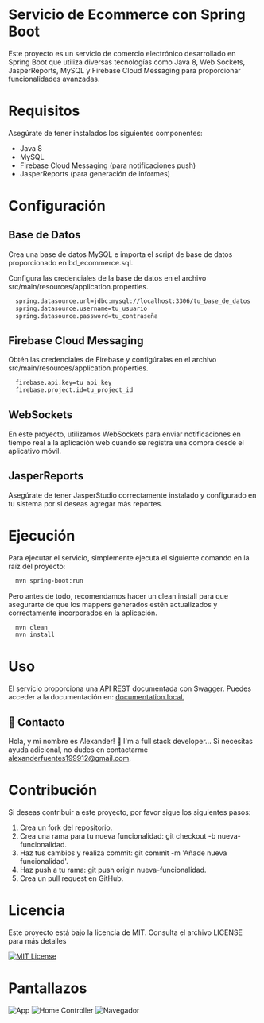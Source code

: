 # Servicio de Ecommerce con Spring Boot
Este proyecto es un servicio de comercio electrónico desarrollado en Spring Boot que utiliza diversas tecnologías como Java 8, Web Sockets, JasperReports, MySQL y Firebase Cloud Messaging para proporcionar funcionalidades avanzadas.

# Requisitos
Asegúrate de tener instalados los siguientes componentes:

* Java 8
* MySQL
* Firebase Cloud Messaging (para notificaciones push)
* JasperReports (para generación de informes)

# Configuración
## Base de Datos
Crea una base de datos MySQL e importa el script de base de datos proporcionado en bd_ecommerce.sql.

Configura las credenciales de la base de datos en el archivo src/main/resources/application.properties.

```bash
  spring.datasource.url=jdbc:mysql://localhost:3306/tu_base_de_datos
  spring.datasource.username=tu_usuario
  spring.datasource.password=tu_contraseña
```
## Firebase Cloud Messaging
Obtén las credenciales de Firebase y configúralas en el archivo src/main/resources/application.properties.

```bash
  firebase.api.key=tu_api_key
  firebase.project.id=tu_project_id
```
## WebSockets
En este proyecto, utilizamos WebSockets para enviar notificaciones en tiempo real a la aplicación web cuando se registra una compra desde el aplicativo móvil.
## JasperReports
Asegúrate de tener JasperStudio correctamente instalado y configurado en tu sistema por si deseas agregar más reportes.

# Ejecución
Para ejecutar el servicio, simplemente ejecuta el siguiente comando en la raíz del proyecto: 

```bash
  mvn spring-boot:run
```
Pero antes de todo, recomendamos hacer un clean install para que asegurarte de que los mappers generados estén actualizados y correctamente incorporados en la aplicación.
```bash
  mvn clean
  mvn install
```

# Uso
El servicio proporciona una API REST documentada con Swagger. Puedes acceder a la documentación en: [documentation.local.](http://localhost:8080/swagger-ui.html)

## 🚀 Contacto
Hola, y mi nombre es Alexander! 👋 I'm a full stack developer...
Si necesitas ayuda adicional, no dudes en contactarme alexanderfuentes199912@gmail.com.

# Contribución
Si deseas contribuir a este proyecto, por favor sigue los siguientes pasos:

1. Crea un fork del repositorio.
2. Crea una rama para tu nueva funcionalidad: git checkout -b nueva-funcionalidad.
3. Haz tus cambios y realiza commit: git commit -m 'Añade nueva funcionalidad'.
4. Haz push a tu rama: git push origin nueva-funcionalidad.
5. Crea un pull request en GitHub.

# Licencia
Este proyecto está bajo la licencia de MIT. Consulta el archivo LICENSE para más detalles

[![MIT License](https://img.shields.io/badge/License-MIT-green.svg)](https://choosealicense.com/licenses/mit/)

# Pantallazos

![App](https://lh3.googleusercontent.com/fife/AK0iWDzYf6s7OCls6jJkk5w7hPYW6vz6JKJpUVeYPgyOv-Z_r_s2RfFKspEe5ZADbDLce7h5uzKkiFhOvT18JV8FMHWfQK6DD9Ipus_hm7LagcLEn5XzMcJA3aWA6jwlr4hLJAYgidojXfDN6oepfdK1oksqSY483ap-lHRPoHa-QAZWtrUIotc1Xs5Xh0Ir4v8h3mzVU8Sy0gvKlgAqxp6uXcIcm-ilMtLszEQQgCH08cFH_M0fu7YQa1JiA1ssWr7aIeUQ4wz-oIJYTIVYoS2CYuv53XL_IqQSKdGTIOHcd5aG9B79JexRDvOiSsaOwrP02SgwDEbEmHfKvjXR_5dQNeQZDo59ynqYyvMYqzsIQx6e815xVc_Jpv-7ab860E3uxtjeCeaT_eRql_vdTvTRdEClKbMry_mj9wCzsmxNI7iCVBUbOOE3JRSSr_gJ00JnqQCiCaIEBG8khGGuD0f0nJoSjVgM-r6qEjFFq0tgPmW2F-tpfIpjvdPHjCSv2lGbladavezYeQ9TwELc0KMEaAvNE4NB81DfR__3eiPR4asJIDBjYPJHPWD4yxKkoExBScAAVZtrgp12udeRLGC9SAAivXV9FctO0ptK0qh7DZlzJexkpu_jOBAsyYKQj8yCpZy7F-94CRgVu2zn2LTltWhiFYyrQd22q-gx7OyeEDBGXgVKs7et53R3Ga6cUHByK3yX3LOPSOFlyRmesnmsZAkSIvL-H-5_IVqxjqeaxj5W-weNEI_vtgiq5bUutMat0tM8_azkYNmDh99H6sh8easvicArICtsfOt_VOjjnIsdpInFwUnLio2aFniv_eGMrNK-lbwOMjFIRTBkMN5LQGOfJUHvvxzvKpAc8sdpEurnCJsS3kHzcVZPU-wBx4VtVEbBsttTD47KE7mTVRPHdpdGOuFWJ8oF09cuVPnmzY9-9Uvt7MUild5CBmbeEC2XU3GU18TVzsbsHjn-_73Np9SgXv78kgtDRZEPhJCMSX8EZnM-aE91Izcq5OjovE2JHWD-_GHhRr_bLPMSnYHIRIJ8ewotPMoBDY5eWRjDSuVFwAIALORT9sJxxT0QrLM4dES35N8yXd32-LjHjMsmLjV-dSkE8SFmB6R8tRGVCGNvYPdqXA5j3UKDxbUkF-yTF8X9Ayh5RgCY59tB7LjycHVn_pScCn4kNaW5svw8qLKjyzU8J6UOd6mzhLj8vZ-y_pLQ0ExoWI8q3ry0qZXMDgq-8lLJiHPGloTW55P-NfTJ05A0kF8zTD-T2TvDDkaiK4v6gJ3y6ePivWShTfWWDGT8Tiq63_xX9-Mqau8cMjjGS_VS7ErbK5gANXc6yBJAEJJBWsyhtZtk3-5grlZVt1lHbWKKddzPTfMQHyyuZ8Cn8RdU-wGTTBCPl0yZKFg9DboAzMuypP5thNueffGeSCNB5AIi3qOuVfOb1013q4fDbzw3oUJbew2OjLeamKD5kQvMHMmR-43AuXqenURAUPX7rTcO8InSvzkxcicJsqTlCqYGuIxSpAC3mHdXeY-nlu-lTSiE0NWqLAyKWOcXT-39xSjWQVC3EYDycf21iUBvnpU_c9Yt3458xYPOJoJfS5h-D5ZItedny4vaEq2F5I_TM1NuPEusqyi_KUDD1p4kgXQjhFMieroOAwXfY8pLMNHPVPRinBguyhz0UsXtiMa0AL4=s1130-w1130-h202-s-no-gm?authuser=0)
![Home Controller](https://lh3.googleusercontent.com/pw/ADCreHfEzCmeOLScLskNcYVkbVTgPRJKsjVD0WCLF4DN4Pu7sbjzel8uvvbduulRMl9ZgW5q_rZOz_9d5YzP_VxKMiTMA03pFEfq7StPuY05tI-nppyx52F-wjTsqM4OfZUsxorIKVuKpXDX71KPCJ2exjnZMQDbim1XEyqMFD5qOz_OxzKWHWN_5miOzB8n4YN4uHBAPjhw5u1wd8hDIL-kUt9vIB15SUxcZ40Oh1_AEh0ErJFZ4bBrTbgmC89u2Bp7gFOk8aje91NSNER6feBagrlMc6voFTuP3TGyd1F_uTdgc1ghhLTcUv97uVDeEw9Mp--YyxXNFmJ7vtyw_1D6NWJ6xhghDZDRvEN8NVGbXH5dpf4DgelimmewoCRoF--nMCv9CmxaSqPYrRj7ywNRjuJ4yOWiCZhOr9ko0WQSh5ka-16CkJmJAIOpvE8DlgkpZoA4763RQ-1Y5auJf4kfu5SM0kJdwMHuYfS-NnzvAgl9epVcT6K2ZtMx_oMlmU_nkr4cDDiQuQqUge8NfQp39EXfoDprdwQ8nHVahj2eXhVD9M-zMMrUwtwk6k6Jvby8yr2FYm9ReIhuxl6i595nQntrzHSJlvnRaWn-n9u9LVPpThwBslkCjUQYHoxTraw8NCcpkmNduMhUHSLTXqbpt4rJWhZ8FiRWHL35RAIPaEPmrEhaMH1rvRRpe3OOZMH5KXOQ9vXDRSVjiavJOaI8E1rNjTzoPUZkbekTunLml_hiHirNxJUWiSL4-fw-FssxI9X1aCVlvIVeEQqpQePMEDw_kLcsjTkmH7hV7MDHbrJb90q9DGfWcw4FYHt1sISq7ACWRrVRVlH7rsrqgQQp2s5TtLxdCo8XoepNhZ4XPNzCJvioL9BjSyqWRXyagTZhWcFW9F4vr-vJEPpiVvfH9i4=w1100-h225-s-no-gm?authuser=0)
![Navegador](https://lh3.googleusercontent.com/fife/AK0iWDwmQMnCFlLDlCuClBDNTkMW0Y_ZBTOVjCoEqwIBy8TeXorspAbaZPiGHl_q4touC673jURcMosX2rt3i3fktCYwkMFgWbD99Qg2IRBWflAJT3iqRNSmzyuSRR46KMxrvQTmflrGu16J1ZEFSQ7t_7EyZUf9vY7r2v_mB9EdvHVhBpmzTr1lOQYdq5b2UHgxSrwKErgidobcjjP1n9_juBPCcm-XDlIzjX7glDRgEh5LCdXRuLbWMgPZO8-ltDC7vpSX0X_hCTurL39eyF2EWzEjw8jZ3pCxF36uE6Xp824B93op77ISHNp4bcpgeJIvuA4VIzrrMS7TtvLWdNlPsJm2cLTRnddiJmXN62x8QPlB_n3CmvWmAT5psYMHwtFil5C7k2Hd9J-t811IinzQ9lNcxfdwd7SEYhUqTMfVDWNwVjXGrajKOdOcN1RAQFF5D2onaYV_9bSGqpkgA5YIhw9FPUuGZV9kSkd-oQrV5tyaPy7WZRgXLm3cGxtZR16kwgvIiel-JYNbd4wJtLr8PtFxgchcdmAj07xz3fb8-FaMyb9s7Z11DTxVCLe2kCJQ4yR42kMOYa8-EfQHB2je_tMIaUd-SWM8mNbwk90bZ70xvfqHJsTN7m3PIel1qemIKymQiA2jWeWYmJj-eu0JZCsiX8XD_gpmdfWnuSudAhwvjH9k7KIiPaLSdavAxprc0bNRaLH_YkiuTvYDjys03ZDqowTJJKNFjYxuzOq6wPct9ugncwFSEIdHQQkzPoSbPBKIMoZmBwNlMsi184JJpN6FtK9reZeNZu9iFwdcIQGpTRbEPeW66Gj2GtmUoYUTdw8lxr3AvLu2uPlBSc6sB-NB4JqWlSsT9lwbnFOM-Kts3Fy2mADciccGZZBqAJsqiJdi97ah9avVBUOTmaJBQRc3-PrNdHL6V9Xlb-U-LQY-0M2DhE0-bqRBUWxjdVBRPG53tL-vQublooxGsbIc6JbDVLhrPazpDFvWkNQxcf4aMIcW3F7EsesPqT3cpYXL5NCjkL8fxRo1Y75wOPWbmKJFsSLEvQtPK2UlubNsAzGobJpwE0c7EJbpNSZwjAI0JGYWLt2Fwbcg7yey3ZewnBgkfg-kNhTuQFIrzbTmJyXS4ZAhEhSEKTdEE1P7Adl8VHQaeEJXt3tYuLJtZf5XM3v6BjX_1E3m56G3R8U7r2JVuw3lIwA6podnqn2Hf1r0D6ZuqymkE1Qak-VwWOLIqlJWRijijbGVa1DRad2mnKSlhp7v-uEg4eD0ZN8dZKL34Nj3TXXYaPcSu_uhE7z7HTL1dGHeYu_wc6fkML9XShhmv76Ldy9t9xxCmY6vhLx2upzkLpFfP0F6DKMh89-KrT3P7WfbUl-t7j6rQJS3MNvHoqsi32sO3Lpne_YZqOrTyRXZ2vLgghYBtjyvg9XG9AsOAT7-0k5m4xodhYn1GTm7ffCGYm9jkFIXlg4IBr0ziNNjQwrz7M8jvKtfCA9m1LYRKTSac9orpF_vQaTlLVwNYxuGzutgKc2oSGohxoZx2__Is0ogpCruCvJ_XtapgsaMKkFfz3cyeosDxjkiJFcysvMNFcovyDbRwkGmdwRURlxTMc_mejDSFem6QjUb3lYJs2jhGkMhPxVG4qLBAljGEpVN9MZrHmnmlN2VZosrrBAF_b8vy3M_ynYGDE-peaZ3NA8=s613-w613-h161-s-no-gm?authuser=0)
